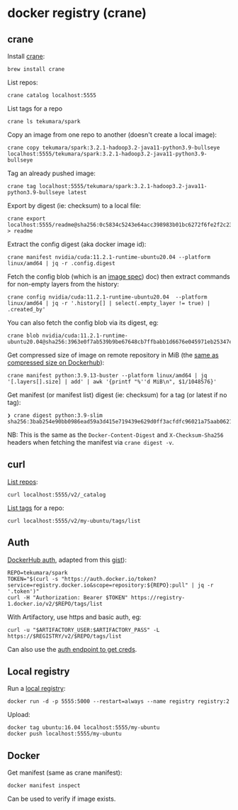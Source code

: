 # docker registry (crane)

## crane

Install [crane](https://github.com/google/go-containerregistry/tree/main/cmd/crane):

```
brew install crane
```

List repos:

```
crane catalog localhost:5555
```

List tags for a repo

```
crane ls tekumara/spark
```

Copy an image from one repo to another (doesn't create a local image):

```
crane copy tekumara/spark:3.2.1-hadoop3.2-java11-python3.9-bullseye localhost:5555/tekumara/spark:3.2.1-hadoop3.2-java11-python3.9-bullseye
```

Tag an already pushed image:

```
crane tag localhost:5555/tekumara/spark:3.2.1-hadoop3.2-java11-python3.9-bullseye latest
```

Export by digest (ie: checksum) to a local file:

```
crane export localhost:5555/readme@sha256:0c5834c5243e64acc398983b01bc6272f6fe2f2c2320c425edf00ed9fd8e489c > readme
```

Extract the config digest (aka docker image id):

```
crane manifest nvidia/cuda:11.2.1-runtime-ubuntu20.04 --platform linux/amd64 | jq -r .config.digest
```

Fetch the config blob (which is an [image spec](https://github.com/moby/moby/tree/master/image/spec)) doc) then extract commands for non-empty layers from the history:

```
crane config nvidia/cuda:11.2.1-runtime-ubuntu20.04  --platform linux/amd64 | jq -r '.history[] | select(.empty_layer != true) | .created_by'
```

You can also fetch the config blob via its digest, eg:

```
crane blob nvidia/cuda:11.2.1-runtime-ubuntu20.04@sha256:3963e0f7ab539b9be67648cb7ffbabb1d6676e045971eb25347e7c16b3a689e7
```

Get compressed size of image on remote repository in MiB (the [same as compressed size on Dockerhub](https://hub.docker.com/layers/library/python/3.9.13-buster/images/sha256-e21225e5c86f11108123d2ca43bdb66c1a1b0991272232d185beca089b64791d?context=explore)):

```
crane manifest python:3.9.13-buster --platform linux/amd64 | jq '[.layers[].size] | add' | awk '{printf "%''d MiB\n", $1/1048576}'
```

Get manifest (or manifest list) digest (ie: checksum) for a tag (or latest if no tag):

```
❯ crane digest python:3.9-slim
sha256:3bab254e90bb0986ead59a3d415e719439e629d0ff3acfdfc96021a75aab0621
```

NB: This is the same as the `Docker-Content-Digest` and `X-Checksum-Sha256` headers when fetching the manifest via `crane digest -v`.

## curl

[List repos](https://distribution.github.io/distribution/spec/api/#listing-repositories):

```
curl localhost:5555/v2/_catalog
```

[List tags](https://distribution.github.io/distribution/spec/api/#listing-image-tags) for a repo:

```
curl localhost:5555/v2/my-ubuntu/tags/list
```

## Auth

[DockerHub auth](https://docs.docker.com/registry/#authentication), adapted from this [gist](https://gist.github.com/Exchizz/02b2276cb992c5c7cd04a824c921d0f3)):

```
REPO=tekumara/spark
TOKEN="$(curl -s "https://auth.docker.io/token?service=registry.docker.io&scope=repository:${REPO}:pull" | jq -r '.token')"
curl -H "Authorization: Bearer $TOKEN" https://registry-1.docker.io/v2/$REPO/tags/list
```

With Artifactory, use https and basic auth, eg:

```
curl -u "$ARTIFACTORY_USER:$ARTIFACTORY_PASS" -L https://$REGISTRY/v2/$REPO/tags/list
```

Can also use the [auth endpoint to get creds](https://jfrog.com/help/r/jfrog-artifactory-documentation/set-your-docker-credentials-manually).

## Local registry

Run a [local registry](https://docs.docker.com/registry/deploying/):

```
docker run -d -p 5555:5000 --restart=always --name registry registry:2
```

Upload:

```
docker tag ubuntu:16.04 localhost:5555/my-ubuntu
docker push localhost:5555/my-ubuntu
```

## Docker

Get manifest (same as crane manifest):

```
docker manifest inspect
```

Can be used to verify if image exists.

